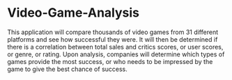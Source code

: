 # Video-Game-Analysis
This application will compare thousands of video games from 31 different platforms and see how successful they were. It will then be determined if there is a correlation between total sales and critics scores, or user scores, or genre, or rating. Upon analysis, companies will determine which types of games provide the most success, or who needs to be impressed by the game to give the best chance of success.
